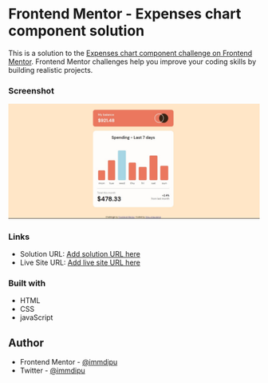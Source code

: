 # Frontend Mentor - Expenses chart component solution

This is a solution to the [Expenses chart component challenge on Frontend Mentor](https://www.frontendmentor.io/challenges/expenses-chart-component-e7yJBUdjwt). Frontend Mentor challenges help you improve your coding skills by building realistic projects.

### Screenshot

![](./images/Screenshot.jpg)

### Links

- Solution URL: [Add solution URL here]()
- Live Site URL: [Add live site URL here]()

### Built with

- HTML
- CSS
- javaScript

## Author

- Frontend Mentor - [@immdipu](https://www.frontendmentor.io/profile/immdipu)
- Twitter - [@immdipu](https://www.twitter.com/immdipu)
